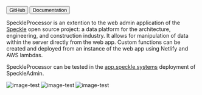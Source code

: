 [<button type="button" class="btn btn-secondary">GitHub</button>](https://github.com/speckleworks/speckleadmin)
[<button type="button" class="btn btn-secondary">Documentation</button>](https://speckle.systems/docs/web/processor)

SpeckleProcessor is an extention to the web admin application of the [Speckle](https://speckle.systems) open source project: a data platform for the architecture, engineering, and construction industry. It allows for manipulation of data within the server directly from the web app. Custom functions can be created and deployed from an instance of the web app using Netlify and AWS lambdas.

SpeckleProcessor can be tested in the [app.speckle.systems](https://app.speckle.systems) deployment of SpeckleAdmin.

![image-test](/project/speckleprocessor/flow.png)
![image-test](/project/speckleprocessor/example-output.jpg)
![image-test](/project/speckleprocessor/example.gif)